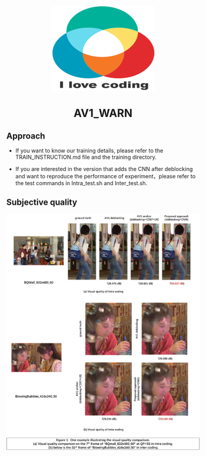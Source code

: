 <div align=center>
   <img width="270" height="220" src="images/logo.png"/>
   <h1>AV1_WARN</h1>
</div>

## Approach

* If you want to know our training details, please refer to the TRAIN_INSTRUCTION.md file and the training directory.<br>

* If you are interested in the version that adds the CNN after deblocking and want to reproduce the performance of  experiment，please refer to the test commands in Intra_test.sh and Inter_test.sh.

## Subjective quality
![](https://github.com/IVC-Projects/AV1_WARN/blob/master/images/Visual_quality.jpg)
